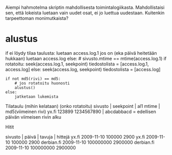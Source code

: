 Aiempi hahmotelma skriptin mahdollisesta toimintalogiikasta. Mahdollistaisi
sen, että lokeista luetaan vain uudet osat, ei jo luettua uudestaan. Kuitenkin
tarpeettoman monimutkaista?

# alustus
if ei löydy tilaa taulusta:
   luetaan access.log.1 jos on (eka päivä heitetään hukkaan)
   luetaan access.log
else:
    # sivusto.mtime == mtime(access.log.1)
    if rotatoitu:
        seek(access.log.1, seekpoint)
        tiedostolista = [access.log.1, access.log]
    else:
        seek(access.log, seekpoint)
        tiedostolista = [access.log]

    if not md5(rivi) == md5:
        # jos rotatoitu huonosti
        alustus()
    else:
        jatketaan lukemista

Tilataulu (mihin kelataan)  (onko rotatoitu)
 sivusto  | seekpoint   | al1 mtime  | md5(viimeinen rivi)
  yx.fi       123899      1234567890 | abcdabbacd
         = edellisen päivän
           viimeisen rivin alku

Hitit

 sivusto   |   päivä     | tavuja   | hittejä
 yx.fi      2009-11-10   100000      2900
 yx.fi      2009-11-10   100000      2900
derbian.fi  2009-11-10   100000000   2900000
derbian.fi  2009-11-10   100000000   2900000

